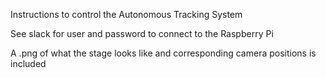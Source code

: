 Instructions to control the Autonomous Tracking System

See slack for user and password to connect to the Raspberry Pi

A .png of what the stage looks like and corresponding camera positions is included
